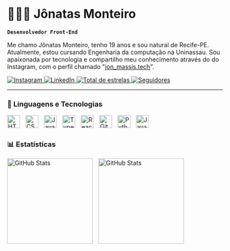 # 👨🏽‍💻 Jônatas Monteiro

**`Desenvolvedor Front-End`**

Me chamo Jônatas Monteiro, tenho 19 anos e sou natural de Recife-PE.  Atualmente, estou cursando Engenharia da computação na Uninassau. Sou apaixonada por tecnologia e compartilho meu conhecimento através do do Instagram, com o perfil chamado "[jon_massis.tech](https://www.instagram.com/jon_massis.tech?igsh=MXJoZzdwY3BmeGo0Mg==)".

<p align="left">
    <a href="https://www.instagram.com/jon_massis.tech">
        <img
            alt="Instagram"
            title="Siga-me no Instagram"
            src="https://custom-icon-badges.demolab.com/badge/Instagram-Follow-%23E1306C?logo=instagram&logoColor=white&style=for-the-badge"
        />
    </a>
    <a href="www.linkedin.com/in/jônatas-monteiro2006">
        <img
            alt="LinkedIn"
            title="Conecte-se comigo no LinkedIn"
            src="https://custom-icon-badges.demolab.com/badge/LinkedIn-Connect-blue?logo=linkedin&logoColor=white&style=for-the-badge"
        />
    </a>

  <a href="https://github.com/Jonatas-Tech?tab=repositories&sort=stargazers">
        <img 
            alt="Total de estrelas" 
            title="Total de estrelas GitHub" 
            src="https://custom-icon-badges.demolab.com/github/stars/Jonatas-Tech?color=ba8e23&style=for-the-badge&labelColor=yellow&logo=star&label=estrelas"
        />
    </a>
    <a href="https://github.com/Jonatas-Tech?tab=followers">
        <img 
            alt="Seguidores" 
            title="Me siga no GitHub" 
            src="https://custom-icon-badges.demolab.com/github/followers/Jonatas-Tech?color=236ad3&labelColor=1155ba&style=for-the-badge&logo=github&label=Seguidores&logoColor=white"
        />
    </a>
     
---

### 🤖 Linguagens e Tecnologias

<img 
    align="left" 
    alt="HTML"
    title="HTML" 
    width="30px" 
    style="padding-right: 10px;" 
    src="https://cdn.jsdelivr.net/gh/devicons/devicon@latest/icons/html5/html5-original.svg" 
/>
<img 
    align="left" 
    alt="CSS" 
    title="CSS"
    width="30px" 
    style="padding-right: 10px;" 
    src="https://cdn.jsdelivr.net/gh/devicons/devicon@latest/icons/css3/css3-original.svg" 
/>
<img 
    align="left" 
    alt="JavaScript" 
    title="JavaScript"
    width="30px" 
    style="padding-right: 10px;" 
    src="https://cdn.jsdelivr.net/gh/devicons/devicon@latest/icons/javascript/javascript-original.svg" 
/>
<img 
    align="left" 
    alt="TypeScript"
    title="TypeScript" 
    width="30px" 
    style="padding-right: 10px;" 
    src="https://cdn.jsdelivr.net/gh/devicons/devicon@latest/icons/typescript/typescript-original.svg" 
/>
<img 
    align="left" 
    alt="React"
    title="React" 
    width="30px" 
    style="padding-right: 10px;" 
    src="https://cdn.jsdelivr.net/gh/devicons/devicon@latest/icons/react/react-original.svg" 
/>

<img 
    align="left" 
    alt="Git" 
    title="Git"
    width="30px" 
    style="padding-right: 10px;" 
    src="https://cdn.jsdelivr.net/gh/devicons/devicon@latest/icons/git/git-original.svg" 
/>
<img 
    align="left" 
    alt="Python" 
    title="Python"
    width="30px" 
    style="padding-right: 10px;" 
    src="https://cdn.jsdelivr.net/gh/devicons/devicon@latest/icons/python/python-original.svg" 
/>
<img 
    align="left" 
    alt="Java" 
    title="Java"
    width="30px" 
    style="padding-right: 10px;" 
    src="https://cdn.jsdelivr.net/gh/devicons/devicon@latest/icons/java/java-original.svg" 
/>

<br/>
<br/>

### 📊 Estatísticas

<p>
 <img 
    align="left" 
    alt="GitHub Stats" 
    height="200" 
    style="padding-right: 10px;" 
    src="https://github-readme-stats.vercel.app/api?username=Jonatas-Tech&show_icons=true&theme=tokyonight&include_all_commits=true&locale=pt-br" 
/>

<img 
    align="left" 
    alt="GitHub Stats" 
    height="200" 
    src="https://github-readme-stats.vercel.app/api/top-langs/?username=Jonatas-Tech&theme=tokyonight&layout=compact&custom_title=Tecnologias&langs_count=9" 
/>

</p>
